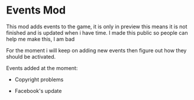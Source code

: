 # Events Mod
This mod adds events to the game, it is only in preview this means it is not finished and is updated when i have time.
I made this public so people can help me make this, I am bad

For the moment i will keep on adding new events then figure out how they should be activated. 

Events added at the moment:

- Copyright problems 

- Facebook's update
